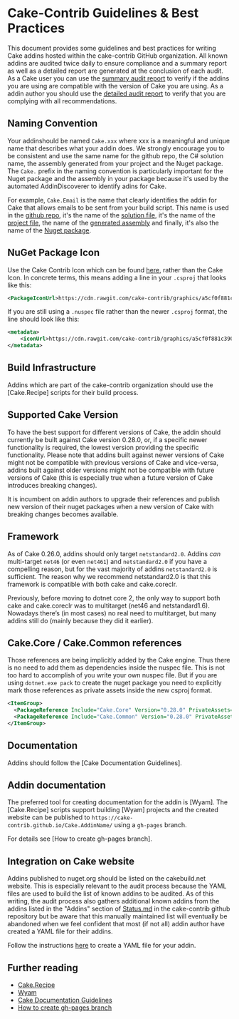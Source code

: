 # Cake-Contrib Guidelines & Best Practices

This document provides some guidelines and best practices for writing Cake addins hosted within the cake-contrib GitHub organization.
All known addins are audited twice daily to ensure compliance and a summary report as well as a detailed report are generated at the conclusion of each audit.
As a Cake user you can use the [summary audit report](Audit.md) to verify if the addins you are using are compatible with the version of Cake you are using. 
As a addin author you should use the [detailed audit report](Audit.xlsx) to verify that you are complying with all recommendations.

## Naming Convention

Your addinshould be named `Cake.xxx` where xxx is a meaningful and unique name that describes what your addin does. We strongly encourage you to be consistent and use the same name for the github repo, the C# solution name, the assembly generated from your project and the Nuget package. The `Cake.` prefix in the naming convention is particularly important for the Nuget package and the assembly in your package because it's used by the automated AddinDiscoverer to identify adins for Cake.

For example, `Cake.Email` is the name that clearly identifies the addin for Cake that allows emails to be sent from your build script. This name is used in the [github repo](https://github.com/cake-contrib/Cake.Email), it's the name of the [solution file](https://github.com/cake-contrib/Cake.Email/blob/develop/Source/Cake.Email.sln), it's the name of the [project file](https://github.com/cake-contrib/Cake.Email/blob/develop/Source/Cake.Email/Cake.Email.csproj), the name of the [generated assembly](https://github.com/cake-contrib/Cake.Email/blob/develop/Source/Cake.Email/Cake.Email.csproj#L10) and finally, it's also the name of the [Nuget package](https://www.nuget.org/packages/Cake.Email/).

## NuGet Package Icon

Use the Cake Contrib Icon which can be found [here](https://github.com/cake-contrib/graphics), rather than the Cake Icon. 
In concrete terms, this means adding a line in your `.csproj` that looks like this:
```xml
<PackageIconUrl>https://cdn.rawgit.com/cake-contrib/graphics/a5cf0f881c390650144b2243ae551d5b9f836196/png/cake-contrib-medium.png</PackageIconUrl>
```

If you are still using a `.nuspec` file rather than the newer `.csproj` format, the line should look like this:
```xml
<metadata>
    <iconUrl>https://cdn.rawgit.com/cake-contrib/graphics/a5cf0f881c390650144b2243ae551d5b9f836196/png/cake-contrib-medium.png</iconUrl>
</metadata>
```

## Build Infrastructure

Addins which are part of the cake-contrib organization should use the [Cake.Recipe] scripts for their build process.

## Supported Cake Version

To have the best support for different versions of Cake, the addin should currently be built against Cake version 0.28.0,
or, if a specific newer functionality is required, the lowest version providing the specific functionality. Please note 
that addins built against newer versions of Cake might not be compatible with previous versions of Cake and vice-versa,
addins built against older versions might not be compatible with future versions of Cake (this is especially true when a
future version of Cake introduces breaking changes).

It is incumbent on addin authors to upgrade their references and publish new version of their nuget packages when a new 
version of Cake with breaking changes becomes available.

## Framework

As of Cake 0.26.0, addins should only target `netstandard2.0`. Addins *can* multi-target `net46` (or even `net461`) and
`netstandard2.0` if you have a compelling reason, but for the vast majority of addins `netstandard2.0` is sufficient. 
The reason why we recommend netstandard2.0 is that this framework is compatible with both cake and cake.coreclr.

Previously, before moving to dotnet core 2, the only way to support both cake and cake.coreclr was to multitarget (net46 and netstandard1.6). 
Nowadays there’s (in most cases) no real need to multitarget, but many addins still do (mainly because they did it earlier).

## Cake.Core / Cake.Common references

Those references are being implicitly added by the Cake engine. Thus there is no need to add them as dependencies
inside the nuspec file. This is not too hard to accomplish of you write your own nuspec file. But if you are using
`dotnet.exe pack` to create the nuget package you need to explicitly mark those references as private assets inside
the new csproj format.

```xml
<ItemGroup>
  <PackageReference Include="Cake.Core" Version="0.28.0" PrivateAssets="All" />
  <PackageReference Include="Cake.Common" Version="0.28.0" PrivateAssets="All" />
</ItemGroup>
```

## Documentation

Addins should follow the [Cake Documentation Guidelines].

## Addin documentation

The preferred tool for creating documentation for the addin is [Wyam].
The [Cake.Recipe] scripts support building [Wyam] projects and the created website can be published to
`https://cake-contrib.github.io/Cake.AddinName/` using a `gh-pages` branch.

For details see [How to create gh-pages branch].

## Integration on Cake website

Addins published to nuget.org should be listed on the cakebuild.net website. This is especially relevant 
to the audit process because the YAML files are used to build the list of known addins to be audited. As 
of this writing, the audit process also gathers additional known addins from the addins listed in the
"Addins" section of [Status.md](https://github.com/cake-contrib/Home/blob/master/Status.md#addins) in 
the cake-contrib github repository but be aware that this manually maintained list will eventually be 
abandoned when we feel confident that most (if not all) addin author have created a YAML file for their
addins.

Follow the instructions [here](https://github.com/cake-build/website/blob/develop/README.md#addins) to 
create a YAML file for your addin.

## Further reading

- [Cake.Recipe](https://github.com/cake-contrib/Cake.Recipe)
- [Wyam](https://wyam.io/)
- [Cake Documentation Guidelines](https://cakebuild.net/docs/contributing/documentation)
- [How to create gh-pages branch](https://www.gep13.co.uk/blog/how-to-create-gh-pages-branch)
